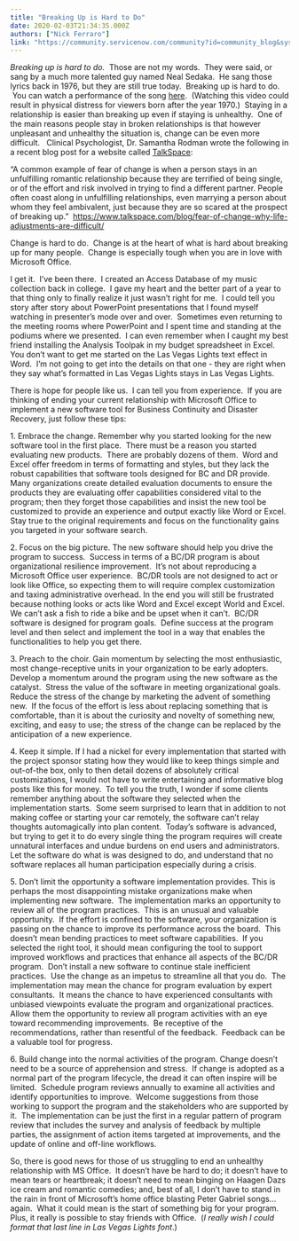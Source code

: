```yaml
---
title: "Breaking Up is Hard to Do"
date: 2020-02-03T21:34:35.000Z
authors: ["Nick Ferraro"]
link: "https://community.servicenow.com/community?id=community_blog&sys_id=04343478dbfac4184819fb24399619f8"
---
```

<p><em>Breaking up is hard to do.</em>  Those are not my words.  They were said, or sang by a much more talented guy named Neal Sedaka.  He sang those lyrics back in 1976, but they are still true today.  Breaking up is hard to do.  You can watch a performance of the song <a href="https://www.youtube.com/watch?v&#61;jWFgqnisSsk" rel="nofollow">here</a>.  (Watching this video could result in physical distress for viewers born after the year 1970.)  Staying in a relationship is easier than breaking up even if staying is unhealthy.  One of the main reasons people stay in broken relationships is that however unpleasant and unhealthy the situation is, change can be even more difficult.   Clinical Psychologist, Dr. Samantha Rodman wrote the following in a recent blog post for a website called <a href="http://www.talkspace.com" rel="nofollow">TalkSpace</a>:</p>
<p>“A common example of fear of change is when a person stays in an unfulfilling romantic relationship because they are terrified of being single, or of the effort and risk involved in trying to find a different partner. People often coast along in unfulfilling relationships, even marrying a person about whom they feel ambivalent, just because they are so scared at the prospect of breaking up.”  <a href="https://www.talkspace.com/blog/fear-of-change-why-life-adjustments-are-difficult/" rel="nofollow">https://www.talkspace.com/blog/fear-of-change-why-life-adjustments-are-difficult/</a></p>
<p>Change is hard to do.  Change is at the heart of what is hard about breaking up for many people.  Change is especially tough when you are in love with Microsoft Office. </p>
<p>I get it.  I’ve been there.  I created an Access Database of my music collection back in college.  I gave my heart and the better part of a year to that thing only to finally realize it just wasn’t right for me.  I could tell you story after story about PowerPoint presentations that I found myself watching in presenter’s mode over and over.  Sometimes even returning to the meeting rooms where PowerPoint and I spent time and standing at the podiums where we presented.  I can even remember when I caught my best friend installing the Analysis Toolpak in my budget spreadsheet in Excel.  You don’t want to get me started on the Las Vegas Lights text effect in Word.  I’m not going to get into the details on that one - they are right when they say what’s formatted in Las Vegas Lights stays in Las Vegas Lights.</p>
<p>There is hope for people like us.  I can tell you from experience.  If you are thinking of ending your current relationship with Microsoft Office to implement a new software tool for Business Continuity and Disaster Recovery, just follow these tips:</p>
<p>1. Embrace the change. Remember why you started looking for the new software tool in the first place.  There must be a reason you started evaluating new products.  There are probably dozens of them.  Word and Excel offer freedom in terms of formatting and styles, but they lack the robust capabilities that software tools designed for BC and DR provide.  Many organizations create detailed evaluation documents to ensure the products they are evaluating offer capabilities considered vital to the program; then they forget those capabilities and insist the new tool be customized to provide an experience and output exactly like Word or Excel.  Stay true to the original requirements and focus on the functionality gains you targeted in your software search.</p>
<p>2. Focus on the big picture. The new software should help you drive the program to success.  Success in terms of a BC/DR program is about organizational resilience improvement.  It’s not about reproducing a Microsoft Office user experience.  BC/DR tools are not designed to act or look like Office, so expecting them to will require complex customization and taxing administrative overhead. In the end you will still be frustrated because nothing looks or acts like Word and Excel except World and Excel.  We can’t ask a fish to ride a bike and be upset when it can’t.  BC/DR software is designed for program goals.  Define success at the program level and then select and implement the tool in a way that enables the functionalities to help you get there.</p>
<p>3. Preach to the choir. Gain momentum by selecting the most enthusiastic, most change-receptive units in your organization to be early adopters. Develop a momentum around the program using the new software as the catalyst.  Stress the value of the software in meeting organizational goals.  Reduce the stress of the change by marketing the advent of something new.  If the focus of the effort is less about replacing something that is comfortable, than it is about the curiosity and novelty of something new, exciting, and easy to use; the stress of the change can be replaced by the anticipation of a new experience. </p>
<p>4. Keep it simple. If I had a nickel for every implementation that started with the project sponsor stating how they would like to keep things simple and out-of-the box, only to then detail dozens of absolutely critical customizations, I would not have to write entertaining and informative blog posts like this for money.  To tell you the truth, I wonder if some clients remember anything about the software they selected when the implementation starts.  Some seem surprised to learn that in addition to not making coffee or starting your car remotely, the software can’t relay thoughts automagically into plan content.  Today’s software is advanced, but trying to get it to do every single thing the program requires will create unnatural interfaces and undue burdens on end users and administrators.  Let the software do what is was designed to do, and understand that no software replaces all human participation especially during a crisis.</p>
<p>5. Don’t limit the opportunity a software implementation provides. This is perhaps the most disappointing mistake organizations make when implementing new software.  The implementation marks an opportunity to review all of the program practices.  This is an unusual and valuable opportunity.  If the effort is confined to the software, your organization is passing on the chance to improve its performance across the board.  This doesn’t mean bending practices to meet software capabilities.  If you selected the right tool, it should mean configuring the tool to support improved workflows and practices that enhance all aspects of the BC/DR program.  Don’t install a new software to continue stale inefficient practices.  Use the change as an impetus to streamline all that you do.  The implementation may mean the chance for program evaluation by expert consultants.  It means the chance to have experienced consultants with unbiased viewpoints evaluate the program and organizational practices.  Allow them the opportunity to review all program activities with an eye toward recommending improvements.  Be receptive of the recommendations, rather than resentful of the feedback.  Feedback can be a valuable tool for progress.</p>
<p>6. Build change into the normal activities of the program. Change doesn’t need to be a source of apprehension and stress.  If change is adopted as a normal part of the program lifecycle, the dread it can often inspire will be limited.  Schedule program reviews annually to examine all activities and identify opportunities to improve.  Welcome suggestions from those working to support the program and the stakeholders who are supported by it.  The implementation can be just the first in a regular pattern of program review that includes the survey and analysis of feedback by multiple parties, the assignment of action items targeted at improvements, and the update of online and off-line workflows. </p>
<p>So, there is good news for those of us struggling to end an unhealthy relationship with MS Office.  It doesn’t have be hard to do; it doesn’t have to mean tears or heartbreak; it doesn’t need to mean binging on Haagen Dazs ice cream and romantic comedies; and, best of all, I don’t have to stand in the rain in front of Microsoft’s home office blasting Peter Gabriel songs…again.  What it could mean is the start of something big for your program.  Plus, it really is possible to stay friends with Office.  (<em>I really wish I could format that last line in Las Vegas Lights font</em>.) </p>
<p> </p>
<p> </p>